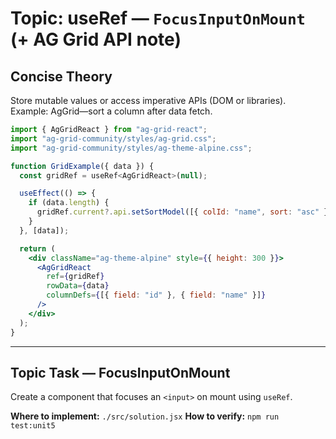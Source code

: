# Topic: useRef — `FocusInputOnMount` (+ AG Grid API note)

## Concise Theory
Store mutable values or access imperative APIs (DOM or libraries). Example: AgGrid—sort a column after data fetch.
```jsx
import { AgGridReact } from "ag-grid-react";
import "ag-grid-community/styles/ag-grid.css";
import "ag-grid-community/styles/ag-theme-alpine.css";

function GridExample({ data }) {
  const gridRef = useRef<AgGridReact>(null);

  useEffect(() => {
    if (data.length) {
      gridRef.current?.api.setSortModel([{ colId: "name", sort: "asc" }]);
    }
  }, [data]);

  return (
    <div className="ag-theme-alpine" style={{ height: 300 }}>
      <AgGridReact
        ref={gridRef}
        rowData={data}
        columnDefs={[{ field: "id" }, { field: "name" }]}
      />
    </div>
  );
}
```

---

## Topic Task — **FocusInputOnMount**
Create a component that focuses an `<input>` on mount using `useRef`.

**Where to implement:** `./src/solution.jsx`
**How to verify:** `npm run test:unit5`
